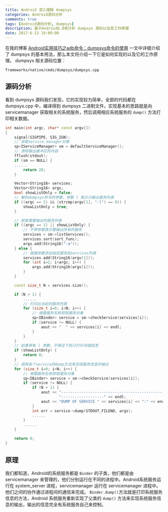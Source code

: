 ```yaml
---
title: Android 深入理解 dumpsys
categories: Android源码分析
comments: true
tags: [Android源码分析, dumpsys]
description: 基于Android6.0来分析 dumpsys 源码以及其工作原理
date: 2017-6-13 10:00:00
---
```


在我的博客 [Android实用技巧之adb命令：dumpsys命令的使用](http://www.heqiangfly.com/2014/10/15/android-development-skills-dumpsys/) 一文中详细介绍了 dumpsys 的基本用法，那么本文将介绍一下它是如何实现的以及它的工作原理。
dumpsys 相关源码位置：

```
frameworks/native/cmds/dumpsys/dumpsys.cpp
```

## 源码分析

看到 dumpsys 源码我们发现，它的实现较为简单，全部的代码都在 dumpsys.cpp 中，编译得到 dumpsys 二进制文件。实现基本的思路就是向 servicemanager 获取相关的系统服务，然后调用相应系统服务的 `dump()` 方法打印相关数据。

```cpp
int main(int argc, char* const argv[])
{
    signal(SIGPIPE, SIG_IGN);
    // 获取service_manager对象
    sp<IServiceManager> sm = defaultServiceManager();
    // 清除输出缓冲区的内容
    fflush(stdout);
    if (sm == NULL) {
	......
        return 20;
    }

    Vector<String16> services;
    Vector<String16> args;
    bool showListOnly = false;
    // 解析dumpsys命令的参数，参数 l 表示只输出服务列表
    if ((argc == 2) && (strcmp(argv[1], "-l") == 0)) {
        showListOnly = true;
    }

    // 获取需要输出的服务列表
    if ((argc == 1) || showListOnly) {
        // 不带参数表示要输出所有的服务
        services = sm->listServices();
        services.sort(sort_func);
        args.add(String16("-a"));
    } else {
        // 根据参数添加指定服务到services列表
        services.add(String16(argv[1]));
        for (int i=2; i<argc; i++) {
            args.add(String16(argv[i]));
        }
    }

    const size_t N = services.size();

    if (N > 1) {
        ......
        // 打印出当前的服务列表
        for (size_t i=0; i<N; i++) {
            // 根据服务名称获取服务对象
            sp<IBinder> service = sm->checkService(services[i]);
            if (service != NULL) {
                aout << "  " << services[i] << endl;
            }
        }
    }
    // 如果带有 l 参数，不再往下执行打印详细信息
    if (showListOnly) {
        return 0;
    }
    // 调用各个service的dump方法来完成服务信息的输出
    for (size_t i=0; i<N; i++) {
        // 根据服务名称获取服务对象
        sp<IBinder> service = sm->checkService(services[i]);
        if (service != NULL) {
            if (N > 1) {
                aout << "------------------------------------------------------------"
                        "-------------------" << endl;
                aout << "DUMP OF SERVICE " << services[i] << ":" << endl;
            }
            int err = service->dump(STDOUT_FILENO, args);
            ......
        }
        ......
    }

    return 0;
}
```

## 原理

我们都知道，Android的系统服务都是 `Binder` 的子类，他们都是由 servicemanager 来管理的，他们分别运行在不同的进程中。Android系统服务运行在 system_server 进程，servicemanager 运行在 servicemanager 进程中。他们之间的协作通过进程间的通信来完成。
`Binder.dump()`方法就是打印系统服务信息的方法，Android 系统服务重新实现了父类的 `dump()` 方法来实现系统服务信息的输出，输出的信息完全有系统服务自己来控制。

